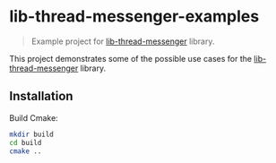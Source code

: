 # lib-thread-messenger-examples
> Example project for [lib-thread-messenger](https://github.com/vvvar/lib-thread-messenger) library.

This project demonstrates some of the possible use cases for the [lib-thread-messenger](https://github.com/vvvar/lib-thread-messenger) library.

## Installation

Build Cmake:

```sh
mkdir build
cd build
cmake ..
```